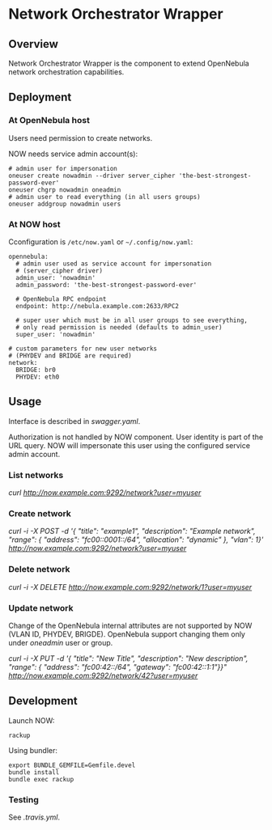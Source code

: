 # Network Orchestrator Wrapper

## Overview
Network Orchestrator Wrapper is the component to extend OpenNebula network orchestration capabilities.

## Deployment

### At OpenNebula host

Users need permission to create networks.

NOW needs service admin account(s):

    # admin user for impersonation
    oneuser create nowadmin --driver server_cipher 'the-best-strongest-password-ever'
    oneuser chgrp nowadmin oneadmin
    # admin user to read everything (in all users groups)
    oneuser addgroup nowadmin users

### At NOW host

Cconfiguration is `/etc/now.yaml` or `~/.config/now.yaml`:

    opennebula:
      # admin user used as service account for impersonation
      # (server_cipher driver)
      admin_user: 'nowadmin'
      admin_password: 'the-best-strongest-password-ever'

      # OpenNebula RPC endpoint
      endpoint: http://nebula.example.com:2633/RPC2

      # super user which must be in all user groups to see everything,
      # only read permission is needed (defaults to admin_user)
      super_user: 'nowadmin'

    # custom parameters for new user networks
    # (PHYDEV and BRIDGE are required)
    network:
      BRIDGE: br0
      PHYDEV: eth0

## Usage
Interface is described in *swagger.yaml*.

Authorization is not handled by NOW component. User identity is part of the URL query. NOW will impersonate this user using the configured service admin account.

### List networks

 *curl http://now.example.com:9292/network?user=myuser*

### Create network

 *curl -i -X POST -d '{ "title": "example1", "description": "Example network", "range": { "address": "fc00::0001::/64", "allocation": "dynamic" }, "vlan": 1}' http://now.example.com:9292/network?user=myuser*

### Delete network

 *curl -i -X DELETE http://now.example.com:9292/network/1?user=myuser*

### Update network

Change of the OpenNebula internal attributes are not supported by NOW (VLAN ID, PHYDEV, BRIGDE). OpenNebula support changing them only under *oneadmin* user or group.

 *curl -i -X PUT -d '{ "title": "New Title", "description": "New description", "range": { "address": "fc00:42::/64", "gateway": "fc00:42::1:1"}}" http://now.example.com:9292/network/42?user=myuser*

## Development

Launch NOW:

    rackup

Using bundler:

    export BUNDLE_GEMFILE=Gemfile.devel
    bundle install
    bundle exec rackup

### Testing

See *.travis.yml*.
